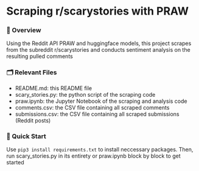 # Scraping r/scarystories with PRAW

### 👾 Overview
Using the Reddit API PRAW and huggingface models, this project scrapes from the subreddit r/scarystories and conducts sentiment analysis on the resulting pulled comments  

### 🗂️ Relevant Files
- README.md: this README file
- scary_stories.py: the python script of the scraping code
- praw.ipynb: the Jupyter Notebook of the scraping and analysis code 
- comments.csv: the CSV file containing all scraped comments
- submissions.csv: the CSV file containing all scraped submissions (Reddit posts)

### 🌱 Quick Start  
Use `pip3 install requirements.txt` to install neccessary packages.
Then, run scary_stories.py in its entirety or praw.ipynb block by block to get started
